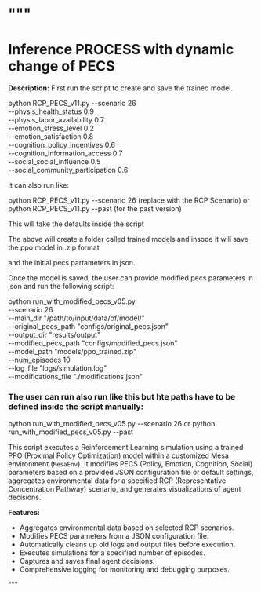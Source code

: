"""
==================================================
Inference PROCESS with dynamic change of PECS
==================================================

**Description:**
First run the script to create and save the trained model. 

python RCP_PECS_v11.py --scenario 26 \
    --physis_health_status 0.9 \
    --physis_labor_availability 0.7 \
    --emotion_stress_level 0.2 \
    --emotion_satisfaction 0.8 \
    --cognition_policy_incentives 0.6 \
    --cognition_information_access 0.7 \
    --social_social_influence 0.5 \
    --social_community_participation 0.6

It can also run like: 

python RCP_PECS_v11.py --scenario 26 (replace with the RCP Scenario) or python RCP_PECS_v11.py --past (for the past version)

This will take the defaults inside the script 

The above will create a folder called trained models and insode it will save the ppo model in .zip format 

and the initial pecs partameters in json. 

Once the model is saved, the user can provide modified pecs parameters in json and run the following script: 

python run_with_modified_pecs_v05.py \
    --scenario 26 \
    --main_dir "/path/to/input/data/of/model/" \
    --original_pecs_path "configs/original_pecs.json" \
    --output_dir "results/output" \
    --modified_pecs_path "configs/modified_pecs.json" \
    --model_path "models/ppo_trained.zip" \
    --num_episodes 10 \
    --log_file "logs/simulation.log" \
    --modifications_file "./modifications.json"

### The user can run also run  like this but hte paths have to be defined inside the script manually: 
python run_with_modified_pecs_v05.py --scenario 26 or python run_with_modified_pecs_v05.py --past

This script executes a Reinforcement Learning simulation using a trained PPO (Proximal Policy Optimization) model 
within a customized Mesa environment (`MesaEnv`). It modifies PECS (Policy, Emotion, Cognition, Social) parameters 
based on a provided JSON configuration file or default settings, aggregates environmental data for a specified RCP 
(Representative Concentration Pathway) scenario, and generates visualizations of agent decisions.

**Features:**
- Aggregates environmental data based on selected RCP scenarios.
- Modifies PECS parameters from a JSON configuration file.
- Automatically cleans up old logs and output files before execution.
- Executes simulations for a specified number of episodes.
- Captures and saves final agent decisions.
- Comprehensive logging for monitoring and debugging purposes.


"""

